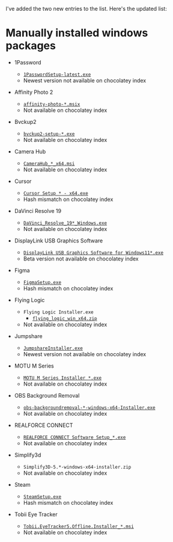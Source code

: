 I've added the two new entries to the list. Here's the updated list:

# Manually installed windows packages

- 1Password
  - [`1PasswordSetup-latest.exe`](https://downloads.1password.com/win/1PasswordSetup-latest.exe)
  - Newest version not available on chocolatey index

- Affinity Photo 2
  - [`affinity-photo-*.msix`](https://store.serif.com/en-us/account/downloads/)
  - Not available on chocolatey index

- Bvckup2
  - [`bvckup2-setup-*.exe`](https://bvckup2.com/download)
  - Not available on chocolatey index

- Camera Hub
  - [`CameraHub_*_x64.msi`](https://edge.elgato.com/egc/windows/echw/1.10.1/CameraHub_1.10.1.3357_x64.msi)
  - Not available on chocolatey index

- Cursor
  - [`Cursor Setup * - x64.exe`](https://downloader.cursor.sh/windows/nsis/x64)
  - Hash mismatch on chocolatey index

- DaVinci Resolve 19
  - [`DaVinci_Resolve_19*_Windows.exe`](https://www.blackmagicdesign.com/products/davinciresolve)
  - Not available on chocolatey index

- DisplayLink USB Graphics Software
  - [`DisplayLink USB Graphics Software for Windows11*.exe`](https://binaryfortressdownloads.com/Download/BFSFiles/101/DisplayFusionSetup-11.0-Beta5.exe)
  - Beta version not available on chocolatey index

- Figma
  - [`FigmaSetup.exe`](https://desktop.figma.com/win/FigmaSetup.exe)
  - Hash mismatch on chocolatey index

- Flying Logic
  - `Flying Logic Installer.exe`
    - [`flying_logic_win_x64.zip`](https://s3.amazonaws.com/flyinglogic.com/download/flying_logic_win_x64.zip)
  - Not available on chocolatey index
  
- Jumpshare
  - [`JumpshareInstaller.exe`](https://d21hi1or3tbtjm.cloudfront.net/desktop/windows/JumpshareInstaller.exe)
  - Newest version not available on chocolatey index

- MOTU M Series
  - [`MOTU M Series Installer *.exe`](https://cdn-data.motu.com/downloads/audio/mseries/driver/RC/MOTU%20M%20Series%20Installer%20(95601).exe)
  - Not available on chocolatey index

- OBS Background Removal
  - [`obs-backgroundremoval-*-windows-x64-Installer.exe`](https://github.com/occ-ai/obs-backgroundremoval/releases/download/1.1.13/obs-backgroundremoval-1.1.13-windows-x64-Installer.exe)
  - Not available on chocolatey index

- REALFORCE CONNECT
  - [`REALFORCE CONNECT Software Setup_*.exe`](https://www.realforce.co.jp/support/download/software/win/files/REALFORCE%20CONNECT%20Software%20Setup_3-2-0.exe)
  - Not available on chocolatey index

- Simplify3d
  - `Simplify3D-5.*-windows-x64-installer.zip`
  - Not available on chocolatey index

- Steam
  - [`SteamSetup.exe`](https://cdn.akamai.steamstatic.com/client/installer/SteamSetup.exe)
  - Hash mismatch on chocolatey index

- Tobii Eye Tracker
  - [`Tobii.EyeTracker5.Offline.Installer_*.msi`](https://files.update.tech.tobii.com/Tobii.EyeTracker5.Offline.Installer_4.183.0.30025.msi)
  - Not available on chocolatey index
